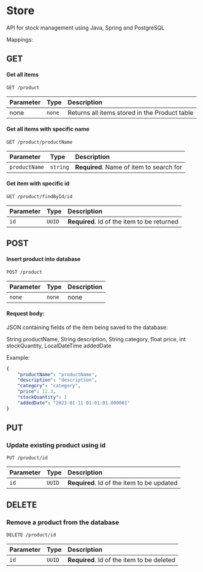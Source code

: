 
# Store

API for stock management using Java, Spring and PostgreSQL

Mappings:




## GET

#### Get all items

```http
GET /product
```

| Parameter | Type     | Description                |
| :-------- | :------- | :------------------------- |
| none| `none` | Returns all items stored in the Product table |

#### Get all items with specific name 

```http
GET /product/productName
```

| Parameter | Type     | Description                       |
| :-------- | :------- | :-------------------------------- |
| `productName`      | `string` | **Required**. Name of item to search for |

#### Get item with specific id

```http
GET /product/findById/id
```

| Parameter | Type     | Description                       |
| :-------- | :------- | :-------------------------------- |
| `id`      | `UUID` | **Required**. Id of the item to be returned |

## POST
#### Insert product into database 
```http
POST /product
```
| Parameter | Type     | Description                       |
| :-------- | :------- | :-------------------------------- |
| `none`      | `none` | none  |

#### Request body:
JSON containing fields of the item being saved to the database: 

String productName,  String description, String category, float price, int stockQuantity, LocalDateTime addedDate

Example:

```yaml 
{
    "productName": "productName",
    "description": "description",
    "category": "category",
    "price": 12.3,
    "stockQuantity": 1
    "addedDate": "2023-01-11 01:01:01.000001"
}
``` 

## PUT

### Update existing product using id

```http
PUT /product/id
```
| Parameter | Type     | Description                       |
| :-------- | :------- | :-------------------------------- |
| `id`      | `UUID` | **Required**. Id of the item to be updated |



## DELETE
### Remove a product from the database


```http
DELETE /product/id
```
| Parameter | Type     | Description                       |
| :-------- | :------- | :-------------------------------- |
| `id`      | `UUID` | **Required**. Id of the item to be deleted |

